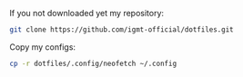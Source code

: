If you not downloaded yet my repository:

```bash
git clone https://github.com/igmt-official/dotfiles.git
```

Copy my configs:

```bash
cp -r dotfiles/.config/neofetch ~/.config
```
